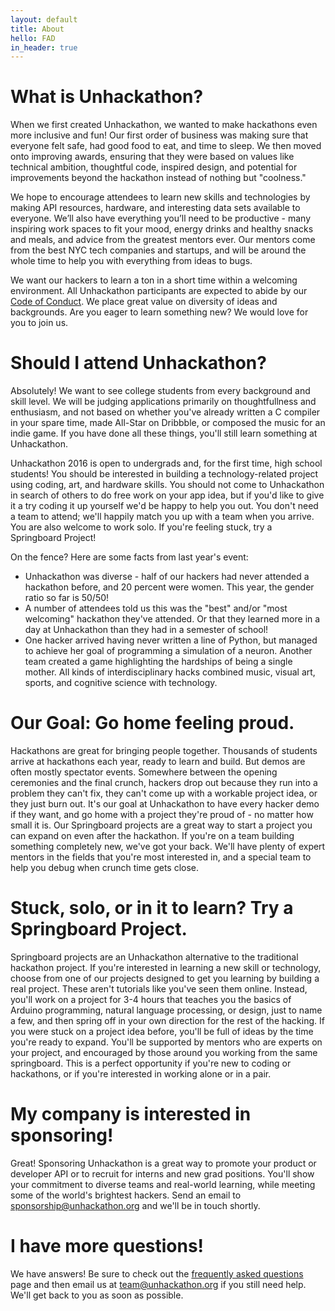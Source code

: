 ```yaml
---
layout: default
title: About
hello: FAD
in_header: true 
---
```


# What is Unhackathon?
When we first created Unhackathon, we wanted to make hackathons even more inclusive and fun! Our first order of business was making sure that everyone felt safe, had good food to eat, and time to sleep. We then moved onto improving awards, ensuring that they were based on values like technical ambition, thoughtful code, inspired design, and potential for improvements beyond the hackathon instead of nothing but "coolness." 

We hope to encourage attendees to learn new skills and technologies by making API resources, hardware, and interesting data sets available to everyone. We’ll also have everything you’ll need to be productive - many inspiring work spaces to fit your mood, energy drinks and healthy snacks and meals, and advice from the greatest mentors ever. Our mentors come from the best NYC tech companies and startups, and will be around the whole time to help you with everything from ideas to bugs.

We want our hackers to learn a ton in a short time within a welcoming environment. All Unhackathon participants are expected to abide by our [Code of Conduct](/code-of-conduct). We place great value on diversity of ideas and backgrounds. Are you eager to learn something new? We would love for you to join us.

# Should I attend Unhackathon?
Absolutely! We want to see college students from every background and skill level. We will be judging applications primarily on thoughtfullness and enthusiasm, and not based on whether you've already written a C compiler in your spare time, made All-Star on Dribbble, or composed the music for an indie game. If you have done all these things, you'll still learn something at Unhackathon.

Unhackathon 2016 is open to undergrads and, for the first time, high school students! You should be interested in building a technology-related project using coding, art, and hardware skills. You should not come to Unhackathon in search of others to do free work on your app idea, but if you'd like to give it a try coding it up yourself we'd be happy to help you out. You don't need a team to attend; we'll happily match you up with a team when you arrive. You are also welcome to work solo. If you're feeling stuck, try a Springboard Project!

On the fence? Here are some facts from last year's event:

- Unhackathon was diverse - half of our hackers had never attended a hackathon before, and 20 percent were women. This year, the gender ratio so far is 50/50!
- A number of attendees told us this was the "best" and/or "most welcoming" hackathon they've attended. Or that they learned more in a day at Unhackathon than they had in a semester of school!
- One hacker arrived having never written a line of Python, but managed to achieve her goal of programming a simulation of a neuron. Another team created a game highlighting the hardships of being a single mother. All kinds of interdisciplinary hacks combined music, visual art, sports, and cognitive science with technology.

# Our Goal: Go home feeling proud.
Hackathons are great for bringing people together. Thousands of students arrive at hackathons each year, ready to learn and build. But demos are often mostly spectator events. Somewhere between the opening ceremonies and the final crunch, hackers drop out because they run into a problem they can't fix, they can't come up with a workable project idea, or they just burn out. It's our goal at Unhackathon to have every hacker demo if they want, and go home with a project they're proud of - no matter how small it is. Our Springboard projects are a great way to start a project you can expand on even after the hackathon. If you're on a team building something completely new, we've got your back. We'll have plenty of expert mentors in the fields that you're most interested in, and a special team to help you debug when crunch time gets close.

# Stuck, solo, or in it to learn? Try a Springboard Project. 
Springboard projects are an Unhackathon alternative to the traditional hackathon project. If you're interested in learning a new skill or technology, choose from one of our projects designed to get you learning by building a real project. These aren't tutorials like you've seen them online. Instead, you'll work on a project for 3-4 hours that teaches you the basics of Arduino programming, natural language processing, or design, just to name a few, and then spring off in your own direction for the rest of the hacking. If you were stuck on a project idea before, you'll be full of ideas by the time you're ready to expand. You'll be supported by mentors who are experts on your project, and encouraged by those around you working from the same springboard. This is a perfect opportunity if you're new to coding or hackathons, or if you're interested in working alone or in a pair.

# My company is interested in sponsoring!
Great! Sponsoring Unhackathon is a great way to promote your product or developer API or to recruit for interns and new grad positions. You'll show your commitment to diverse teams and real-world learning, while meeting some of the world's brightest hackers. Send an email to [sponsorship@unhackathon.org](mailto:sponsorship@unhackathon.org) and we'll be in touch shortly.

# I have more questions!
We have answers! Be sure to check out the [frequently asked questions](/faq.html) page and then email us at [team@unhackathon.org](mailto:team@unhackathon.org) if you still need help. We'll get back to you as soon as possible.
